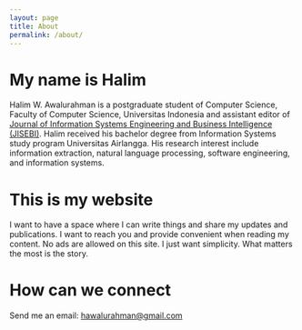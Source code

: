 ```yaml
---
layout: page
title: About
permalink: /about/
---
```


# My name is Halim

Halim W. Awalurahman is a postgraduate student of Computer Science, Faculty of Computer Science, Universitas Indonesia and assistant editor of [Journal of Information Systems Engineering and Business Intelligence 
(JISEBI)](https://e-journal.unair.ac.id/JISEBI/index). Halim received his bachelor degree from Information Systems study program Universitas Airlangga. His research interest include information extraction, natural language 
processing, software engineering, and information systems.

# This is my website

I want to have a space where I can write things and share my updates and publications. I want to reach you and provide convenient when reading my content. No ads are allowed on this site. I just want simplicity. What matters the most is the story.

# How can we connect

Send me an email: [hawalurahman@gmail.com](mailto:hawalurahman@gmail.com)
